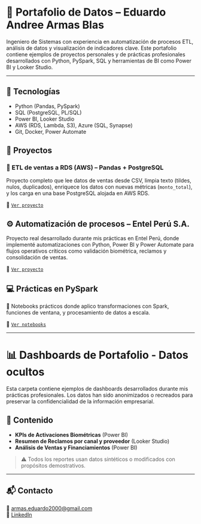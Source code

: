 # 📁 Portafolio de Datos – Eduardo Andree Armas Blas

Ingeniero de Sistemas con experiencia en automatización de procesos ETL, análisis de datos y visualización de indicadores clave. Este portafolio contiene ejemplos de proyectos personales y de prácticas profesionales desarrollados con Python, PySpark, SQL y herramientas de BI como Power BI y Looker Studio.

---

## 🧰 Tecnologías

- Python (Pandas, PySpark)
- SQL (PostgreSQL, PL/SQL)
- Power BI, Looker Studio
- AWS (RDS, Lambda, S3), Azure (SQL, Synapse)
- Git, Docker, Power Automate


## 🚀 Proyectos

### 🔹 ETL de ventas a RDS (AWS) – Pandas + PostgreSQL
Proyecto completo que lee datos de ventas desde CSV, limpia texto (tildes, nulos, duplicados), enriquece los datos con nuevas métricas (`monto_total`), y los carga en una base PostgreSQL alojada en AWS RDS.

📁 [`Ver proyecto`](proyectos_etl/etl_rds_aws/README.md)

## ⚙️ Automatización de procesos – Entel Perú S.A.

Proyecto real desarrollado durante mis prácticas en Entel Perú, donde implementé automatizaciones con Python, Power BI y Power Automate para flujos operativos críticos como validación biométrica, reclamos y consolidación de ventas.

📁 [`Ver proyecto`](proyectos_etl/automatizacion_entel/README.md)

## 💻 Prácticas en PySpark

🧪 Notebooks prácticos donde aplico transformaciones con Spark, funciones de ventana, y procesamiento de datos a escala.

📁 [`Ver notebooks`](notebooks_pyspark/README.md)

---
# 📊 Dashboards de Portafolio - Datos ocultos

Esta carpeta contiene ejemplos de dashboards desarrollados durante mis prácticas profesionales. Los datos han sido anonimizados o recreados para preservar la confidencialidad de la información empresarial.

## 🧪 Contenido

- **KPIs de Activaciones Biométricas** (Power BI)
- **Resumen de Reclamos por canal y proveedor** (Looker Studio)
- **Análisis de Ventas y Financiamientos** (Power BI)

> ⚠️ Todos los reportes usan datos sintéticos o modificados con propósitos demostrativos.

---

## 📬 Contacto

📧 armas.eduardo2000@gmail.com  
🔗 [LinkedIn](https://linkedin.com/in/eduardoarmas2000)